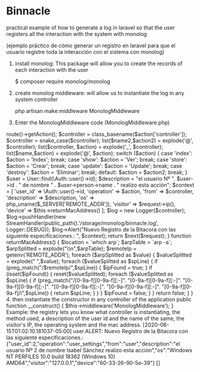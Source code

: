 # Binnacle
 practical example of how to generate a log in laravel so that the user registers all the interaction with the system with monolog
 
(ejemplo práctico de cómo generar un registro en laravel para que el usuario registre toda la interacción con el sistema con monolog)

 1. install monolog: This package will allow you to create the records of each interaction with the user
 
    $ composer require monolog/monolog
 
2. create monolog middleware: will allow us to instantiate the log in any system controller
 
    php artisan make:middleware MonologMiddleware
    
3. Enter the MonologMiddleware code (MonologMiddleware.php)

<?php

namespace App\Http\Middleware;

use Closure;
use Illuminate\Support\Facades\Auth;
use App\Models\User;

use Monolog\Logger;
use Monolog\Handler\StreamHandler;

class MonologMiddleware
{

    public function handle($request, Closure $next)
    {
        $action = app('request')->route()->getAction();
        $controller = class_basename($action['controller']);
        $controller = snake_case($controller);
        list($name2,$action2) = explode('@', $controller);
        list($controller, $action) = explode('_', $controller);
        list($name,$action) = explode('@', $action);

        switch ($action) {
            case 'index':
                $action = 'Index';
                break;
            case 'show':
                $action = 'Ver';
                break;
            case 'store':
                $action = 'Crear';
                break;
            case 'update':
                $action = 'Update';
                break;
            case 'destroy':
                $action = 'Eliminar';
                break;
            default:
            $action = $action2;
            break;

        }

                $user = User::find(\Auth::user()->id);

                $description = "el usuario Nº ". $user->id . " de nombre " . $user->person->name . " realizo esta acción";
    
                $context = [
                    'user_id' => \Auth::user()->id,
                    'operation' => $action,
                    'from' => $controller,
                    'description' => $description,
                    'os' => php_uname($_SERVER['REMOTE_ADDR']),
                    'visitor' => $request->ip(),
                    'device' => $this->returnMacAddress()
                    ];
    
                    $log = new Logger($controller);
                    $log->pushHandler(new StreamHandler(public_path().'/storage/monolog/binnacle.log', Logger::DEBUG));
                    $log->Alert("Nuevo Registro de la Bitacora con las siguiente especificaciones.: ",  $context);

        return $next($request);
    }


    function returnMacAddress() {
        $location = `which arp`;
       $arpTable = `arp -a`;
       $arpSplitted = explode("\\n",$arpTable);
       $remoteIp = getenv('REMOTE_ADDR');
       foreach ($arpSplitted as $value) {
          $valueSplitted = explode(" ",$value);
          foreach ($valueSplitted as $spLine) {
           if (preg_match("/$remoteIp/",$spLine)) {
                $ipFound = true;
          }
        if (isset($ipFound)) {
           reset($valueSplitted);
           foreach ($valueSplitted as $spLine) {
                 if (preg_match("/[0-9a-f][0-9a-f][:-]".
                     "[0-9a-f][0-9a-f][:-]".
                     "[0-9a-f][0-9a-f][:-]".
                    "[0-9a-f][0-9a-f][:-]".
                    "[0-9a-f][0-9a-f][:-]".
                  "[0-9a-f][0-9a-f]/i",$spLine)) {
                     return $spLine;
                  }
              }
         }
        $ipFound = false;
       }
       }
      return false;
      }

}


4. then instantiate the constructor in any controller of the application

    public function __construct()
    {
        $this->middleware('MonologMiddleware');
    }
   
     Example: the registry lets you know what controller is instantiating, the method used, a description of the user id and the name of the same, the visitor's IP, the operating system and the mac address.
 
 [2020-06-15T01:02:10.181037-05:00] user.ALERT: Nuevo Registro de la Bitacora con las siguiente especificaciones.:  {"user_id":2,"operation":"user_settings","from":"user","description":"el usuario Nº 2 de nombre Isabel Sánchez realizo esta acción","os":"Windows NT PERFILES 10.0 build 18362 (Windows 10) AMD64","visitor":"127.0.0.1","device":"60-33-26-90-5e-39"} []

 
 
